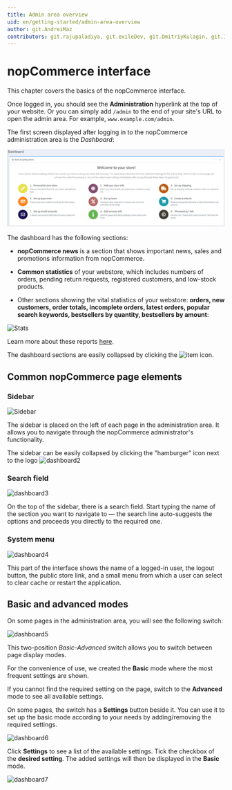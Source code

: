 ```yaml
---
title: Admin area overview
uid: en/getting-started/admin-area-overview
author: git.AndreiMaz
contributors: git.rajupaladiya, git.exileDev, git.DmitriyKulagin, git.IvanIvanIvanov, git.ivkadp
---
```


# nopCommerce interface

This chapter covers the basics of the nopCommerce interface.

Once logged in, you should see the **Administration** hyperlink at the top of your website. Or you can simply add `/admin` to the end of your site's URL to open the admin area. For example, `www.example.com/admin`.

The first screen displayed after logging in to the nopCommerce administration area is the *Dashboard*:

![dashboard](_static/admin-area-overview/dashboard.png)

The dashboard has the following sections:

* **nopCommerce news** is a section that shows important news, sales and promotions information from nopCommerce.

* **Common statistics** of your webstore, which includes numbers of orders, pending return requests, registered customers, and low-stock products.

* Other sections showing the vital statistics of your webstore: **orders, new customers, order totals, incomplete orders, latest orders, popular search keywords, bestsellers by quantity, bestsellers by amount**: 

![Stats](_static/admin-area-overview/stats.jpg)

Learn more about these reports [here](xref:en/running-your-store/reports).

The dashboard sections are easily collapsed by clicking the ![item](_static/admin-area-overview/item.png) icon.

## Common nopCommerce page elements

### Sidebar

![Sidebar](_static/admin-area-overview/sidebar.jpg)

The sidebar is placed on the left of each page in the administration area. It allows you to navigate through the nopCommerce administrator's functionality.

The sidebar can be easily collapsed by clicking the "hamburger" icon next to the logo ![dashboard2](_static/admin-area-overview/hamburger.jpg)

### Search field

![dashboard3](_static/admin-area-overview/search.jpg)

On the top of the sidebar, there is a search field. Start typing the name of the section you want to navigate to — the search line auto-suggests the options and proceeds you directly to the required one.

### System menu

![dashboard4](_static/admin-area-overview/menu.jpg)

This part of the interface shows the name of a logged-in user, the logout button, the public store link, and a small menu from which a user can select to clear cache or restart the application.

## Basic and advanced modes

On some pages in the administration area, you will see the following switch:

![dashboard5](_static/admin-area-overview/dashboard5.png)

This two-position *Basic-Advanced* switch allows you to switch between page display modes.

For the convenience of use, we created the **Basic** mode where the most frequent settings are shown.

If you cannot find the required setting on the page, switch to the **Advanced** mode to see all available settings.

On some pages, the switch has a **Settings** button beside it. You can use it to set up the basic mode according to your needs by adding/removing the required settings.

![dashboard6](_static/admin-area-overview/dashboard6.png)

Click **Settings** to see a list of the available settings. Tick the checkbox of the **desired setting**. The added settings will then be displayed in the **Basic** mode.

![dashboard7](_static/admin-area-overview/dashboard7.png)
